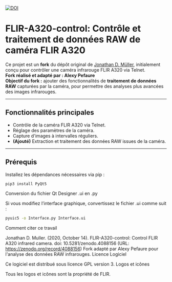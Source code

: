 [![DOI](https://zenodo.org/badge/102614780.svg)](https://zenodo.org/badge/latestdoi/102614780)

# FLIR-A320-control: Contrôle et traitement de données RAW de caméra FLIR A320

Ce projet est un **fork** du dépôt original de [Jonathan D. Müller](https://zenodo.org/record/4088156), initialement conçu pour contrôler une caméra infrarouge FLIR A320 via Telnet.  
**Fork réalisé et adapté par : Alexy Pefaure**  
**Objectif du fork :** ajouter des fonctionnalités de **traitement de données RAW** capturées par la caméra, pour permettre des analyses plus avancées des images infrarouges.

---

## Fonctionnalités principales

- Contrôle de la caméra FLIR A320 via Telnet.
- Réglage des paramètres de la caméra.
- Capture d'images à intervalles réguliers.
- **(Ajouté)** Extraction et traitement des données RAW issues de la caméra.

---

## Prérequis

Installez les dépendances nécessaires via pip :

```bash
pip3 install PyQt5
```
Conversion du fichier Qt Designer .ui en .py

Si vous modifiez l’interface graphique, convertissez le fichier .ui comme suit :
```bash
pyuic5 -o Interface.py Interface.ui
```
Comment citer ce travail

Jonathan D. Muller. (2020, October 14). FLIR-A320-control: Control FLIR A320 infrared camera. doi: 10.5281/zenodo.4088156 (URL: https://zenodo.org/record/4088156)
Fork adapté par Alexy Pefaure pour l'analyse des données RAW infrarouges.
Licence
Logiciel

Ce logiciel est distribué sous licence GPL version 3.
Logos et icônes

Tous les logos et icônes sont la propriété de FLIR.
